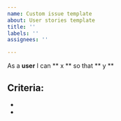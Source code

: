 ```yaml
---
name: Custom issue template
about: User stories template
title: ''
labels: ''
assignees: ''

---
```


As a **user** I can ** x ** so that ** y **

Criteria:
- 
- 
-

